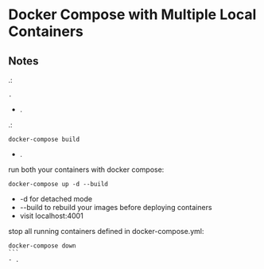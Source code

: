 # Docker Compose with Multiple Local Containers 

## Notes


.:
```
.
```
- .

.:
```
docker-compose build 
```
- .

run both your containers with docker compose:
```
docker-compose up -d --build
```
- -d for detached mode 
- --build to rebuild your images before deploying containers 
- visit localhost:4001 

stop all running containers defined in docker-compose.yml:
````
docker-compose down
```
- . 






